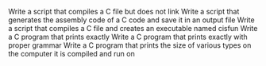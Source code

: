 Write a script that compiles a C file but does not link Write a script that generates the assembly code of a C code and save it in an output file Write a script that compiles a C file and creates an executable named cisfun Write a C program that prints exactly Write a C program that prints exactly with proper grammar Write a C program that prints the size of various types on the computer it is compiled and run on
